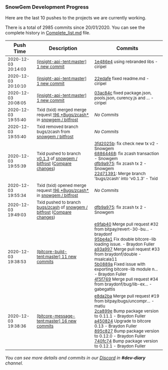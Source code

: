 
### SnowGem Development Progress

Here are the last 10 pushes to the projects we are currently working.

There is a total of 2985 commits since 20/01/2020. You can see the complete history in
 [Complete_list.md](Complete_list.md) file.

| Push Time | Description | Commits |
| --- | --- | --- |
| <sub>2020-12-03 20:14:03</sub> | <sub>[[insight-api-tent:master] 1 new commit](https://github.com/TENTOfficial/insight-api-tent/commit/1e486e40d3518b8d419bdc0168827c90e9e5d572)</sub> | <sub>[1e486e4](https://github.com/TENTOfficial/insight-api-tent/commit/1e486e40d3518b8d419bdc0168827c90e9e5d572) using rebranded libs - ciripel</sub> |
| <sub>2020-12-03 20:10:10</sub> | <sub>[[insight-api-tent:master] 1 new commit](https://github.com/TENTOfficial/insight-api-tent/commit/22edafea97025a261d894525fbf5f2131f675256)</sub> | <sub>[22edafe](https://github.com/TENTOfficial/insight-api-tent/commit/22edafea97025a261d894525fbf5f2131f675256) fixed readme.md - ciripel</sub> |
| <sub>2020-12-03 20:08:05</sub> | <sub>[[insight-api-tent:master] 1 new commit](https://github.com/TENTOfficial/insight-api-tent/commit/03ac84c8a447c0708050049704529c31cc917fb9)</sub> | <sub>[03ac84c](https://github.com/TENTOfficial/insight-api-tent/commit/03ac84c8a447c0708050049704529c31cc917fb9) fixed package.json, pools.json, curency.js and ... - ciripel</sub> |
| <sub>2020-12-03 19:55:40</sub> | <sub>Txid (txid) merged merge request [\!96 \*Bugs/zcash\*](https://gitlab.com/snowgem/bitfrost/-/merge_requests/96) in [snowgem / bitfrost](https://gitlab.com/snowgem/bitfrost)</sub> | <sub>_No Commits_</sub> |
| <sub>2020-12-03 19:55:40</sub> | <sub>Txid removed branch bugs/zcash from [snowgem / bitfrost](https://gitlab.com/snowgem/bitfrost)</sub> | <sub>_No Commits_</sub> |
| <sub>2020-12-03 19:55:39</sub> | <sub>Txid pushed to branch [v0\.1\.3](https://gitlab.com/snowgem/bitfrost/commits/v0.1.3) of [snowgem / bitfrost](https://gitlab.com/snowgem/bitfrost) ([Compare changes](https://gitlab.com/snowgem/bitfrost/compare/9f3569ad88903e8068339403b56b9dbafd49704b...22d7139108ccb60382fe3dabb03d4bdf58772e29))</sub> | <sub>[3fd2025b](https://gitlab.com/snowgem/bitfrost/-/commit/3fd2025b69a6f2123829ed05797a79331b071b71): fix check new tx v2 - Snowgem<br>[68864468](https://gitlab.com/snowgem/bitfrost/-/commit/68864468996517ac1d34dd03931d08c244dcea30): fix zcash transaction - Snowgem<br>[dfb9a975](https://gitlab.com/snowgem/bitfrost/-/commit/dfb9a975b392312ced39ca997b6d9d1e217a5329): fix zcash tx 2 - Snowgem<br>[22d71391](https://gitlab.com/snowgem/bitfrost/-/commit/22d7139108ccb60382fe3dabb03d4bdf58772e29): Merge branch 'bugs/zcash' into 'v0.1.3' - Txid</sub> |
| <sub>2020-12-03 19:55:34</sub> | <sub>Txid (txid) opened merge request [\!96 \*Bugs/zcash\*](https://gitlab.com/snowgem/bitfrost/-/merge_requests/96) in [snowgem / bitfrost](https://gitlab.com/snowgem/bitfrost)</sub> | <sub>_No Commits_</sub> |
| <sub>2020-12-03 19:49:03</sub> | <sub>Txid pushed to branch [bugs/zcash](https://gitlab.com/snowgem/bitfrost/commits/bugs/zcash) of [snowgem / bitfrost](https://gitlab.com/snowgem/bitfrost) ([Compare changes](https://gitlab.com/snowgem/bitfrost/compare/68864468996517ac1d34dd03931d08c244dcea30...dfb9a975b392312ced39ca997b6d9d1e217a5329))</sub> | <sub>[dfb9a975](https://gitlab.com/snowgem/bitfrost/-/commit/dfb9a975b392312ced39ca997b6d9d1e217a5329): fix zcash tx 2 - Snowgem</sub> |
| <sub>2020-12-03 19:38:53</sub> | <sub>[[bitcore-build-tent:master] 11 new commits](https://github.com/TENTOfficial/bitcore-build-tent/compare/e9fab401d5c5^...268485b0bee3)</sub> | <sub>[e9fab40](https://github.com/TENTOfficial/bitcore-build-tent/commit/e9fab401d5c5f4c0fc48592037a1a1178131b79b) Merge pull request #32 from bitpay/revert-30-bu... - braydonf<br>[95be4a1](https://github.com/TENTOfficial/bitcore-build-tent/commit/95be4a121326a25b92086d78765dc1c41d143b08) Fix double bitcore-lib loading issue. - Braydon Fuller<br>[a93a997](https://github.com/TENTOfficial/bitcore-build-tent/commit/a93a9970e3a0b3f948309730d4e4af5100dddf5a) Merge pull request #33 from braydonf/double - msalcala11<br>[5b0889a](https://github.com/TENTOfficial/bitcore-build-tent/commit/5b0889a043d65c989fad8f2f4657b72a0c4024fb) Fixed issue with exporting bitcore-lib module n... - Braydon Fuller<br>[4f5f769](https://github.com/TENTOfficial/bitcore-build-tent/commit/4f5f76918f07d81d673a16e9d381aa842a874d24) Merge pull request #34 from braydonf/bug/lib-ex... - gabegattis</sub> |
| <sub>2020-12-03 19:38:36</sub> | <sub>[[bitcore-message-tent:master] 16 new commits](https://github.com/TENTOfficial/bitcore-message-tent/compare/e8da2ba11cd0^...d3ec41ab6724)</sub> | <sub>[e8da2ba](https://github.com/TENTOfficial/bitcore-message-tent/commit/e8da2ba11cd0b589c27d4d0ab737a82487e16f56) Merge pull request #19 from bitpay/bugs/uncompr... - matiu<br>[2ca899e](https://github.com/TENTOfficial/bitcore-message-tent/commit/2ca899e6fce0e21c8cc2366f54a441941c9870b5) Bump package version to 0.11.1 - Braydon Fuller<br>[a450824](https://github.com/TENTOfficial/bitcore-message-tent/commit/a45082415deabd316ac1a3a14e6bac62e7a69f7b) Upgrade to bitcore 0.13 - Braydon Fuller<br>[895c827](https://github.com/TENTOfficial/bitcore-message-tent/commit/895c8277cd4ee656fb5b170ced1203a72d78eef0) Bump package version to 0.12.0 - Braydon Fuller<br>[740fc74](https://github.com/TENTOfficial/bitcore-message-tent/commit/740fc745464f80d9bff22f0ba796d2cec5a99c04) Bump package version to 0.12.1 - Braydon Fuller</sub> |

_You can see more details and commits in our [Discord](https://discord.gg/zumGnbg) in **#dev-diary** channel._
